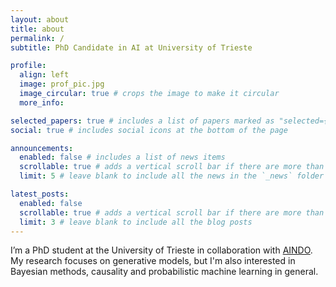 ```yaml
---
layout: about
title: about
permalink: /
subtitle: PhD Candidate in AI at University of Trieste

profile:
  align: left
  image: prof_pic.jpg
  image_circular: true # crops the image to make it circular
  more_info: 

selected_papers: true # includes a list of papers marked as "selected={true}"
social: true # includes social icons at the bottom of the page

announcements:
  enabled: false # includes a list of news items
  scrollable: true # adds a vertical scroll bar if there are more than 3 news items
  limit: 5 # leave blank to include all the news in the `_news` folder

latest_posts:
  enabled: false
  scrollable: true # adds a vertical scroll bar if there are more than 3 new posts items
  limit: 3 # leave blank to include all the blog posts
---
```


I’m a PhD student at the University of Trieste in collaboration with [AINDO](https://www.aindo.com/). My research focuses on generative models, but I'm also interested in Bayesian methods, causality and probabilistic machine learning in general.
